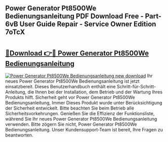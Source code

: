## Power Generator Pt8500We Bedienungsanleitung PDF Download Free - Part-6vB User Guide Repair - Service Owner Edition 7oTcX

# <h2><a href="http://df3wy4g.blite.top/?on=Power+Generator+Pt8500We+Bedienungsanleitung">🔗Download 👉🔴 Power Generator Pt8500We Bedienungsanleitung</a></h2>

[![Power Generator Pt8500We Bedienungsanleitung new download](https://i.imgur.com/lujVjoI.png)](http://df3wy4g.blite.top/?on=Power+Generator+Pt8500We+Bedienungsanleitung)
Ihr neues Power Generator Pt8500We Bedienungsanleitung ist jetzt einsatzbereit. Dieses Benutzerhandbuch enthält eine Schritt-für-Schritt-Anleitung, die Ihnen bei der Installation, dem Betrieb und der Wartung Ihres Produkts hilft. Sicherheit geht vor Power Generator Pt8500We Bedienungsanleitung, Immer Dieses Produkt wurde unter Berücksichtigung der Sicherheit entwickelt. Bitte beachten Sie beim Betrieb alle Sicherheitsvorkehrungen. Genießen Sie die Effizienz der Funktionsliste, während Sie Ihr neues Power Generator Pt8500We Bedienungsanleitung verwenden. Bitte zögern Sie nicht, Power Generator Pt8500We Bedienungsanleitung. Unser Kundensupport-Team ist bereit, Ihre Fragen zu beantworten.

